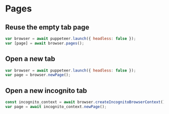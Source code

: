 # Pages

## Reuse the empty tab page
```js
var browser = await puppeteer.launch({ headless: false });
var [page] = await browser.pages();
```

## Open a new tab
```js
var browser = await puppeteer.launch({ headless: false });
var page = browser.newPage();
```

## Open a new incognito tab
```js
const incognito_context = await browser.createIncognitoBrowserContext();
var page = await incognito_context.newPage();
```
